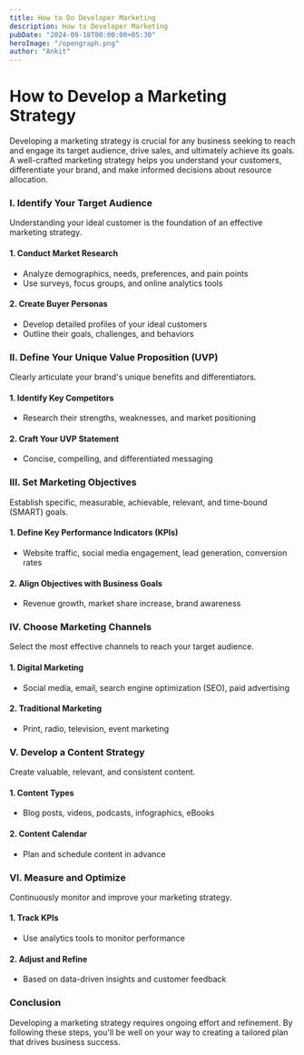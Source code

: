 ```yaml
---
title: How to Do Developer Marketing
description: How to Developer Marketing
pubDate: "2024-09-18T00:00:00+05:30"
heroImage: "/opengraph.png"
author: "Ankit"
---
```


# How to Develop a Marketing Strategy

Developing a marketing strategy is crucial for any business seeking to reach and engage its target audience, drive sales, and ultimately achieve its goals. A well-crafted marketing strategy helps you understand your customers, differentiate your brand, and make informed decisions about resource allocation.

### I. Identify Your Target Audience

Understanding your ideal customer is the foundation of an effective marketing strategy.

#### 1. Conduct Market Research

- Analyze demographics, needs, preferences, and pain points
- Use surveys, focus groups, and online analytics tools

#### 2. Create Buyer Personas

- Develop detailed profiles of your ideal customers
- Outline their goals, challenges, and behaviors

### II. Define Your Unique Value Proposition (UVP)

Clearly articulate your brand's unique benefits and differentiators.

#### 1. Identify Key Competitors

- Research their strengths, weaknesses, and market positioning

#### 2. Craft Your UVP Statement

- Concise, compelling, and differentiated messaging

### III. Set Marketing Objectives

Establish specific, measurable, achievable, relevant, and time-bound (SMART) goals.

#### 1. Define Key Performance Indicators (KPIs)

- Website traffic, social media engagement, lead generation, conversion rates

#### 2. Align Objectives with Business Goals

- Revenue growth, market share increase, brand awareness

### IV. Choose Marketing Channels

Select the most effective channels to reach your target audience.

#### 1. Digital Marketing

- Social media, email, search engine optimization (SEO), paid advertising

#### 2. Traditional Marketing

- Print, radio, television, event marketing

### V. Develop a Content Strategy

Create valuable, relevant, and consistent content.

#### 1. Content Types

- Blog posts, videos, podcasts, infographics, eBooks

#### 2. Content Calendar

- Plan and schedule content in advance

### VI. Measure and Optimize

Continuously monitor and improve your marketing strategy.

#### 1. Track KPIs

- Use analytics tools to monitor performance

#### 2. Adjust and Refine

- Based on data-driven insights and customer feedback

### Conclusion

Developing a marketing strategy requires ongoing effort and refinement. By following these steps, you'll be well on your way to creating a tailored plan that drives business success.
